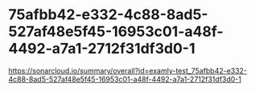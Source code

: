 # 75afbb42-e332-4c88-8ad5-527af48e5f45-16953c01-a48f-4492-a7a1-2712f31df3d0-1
https://sonarcloud.io/summary/overall?id=examly-test_75afbb42-e332-4c88-8ad5-527af48e5f45-16953c01-a48f-4492-a7a1-2712f31df3d0-1
